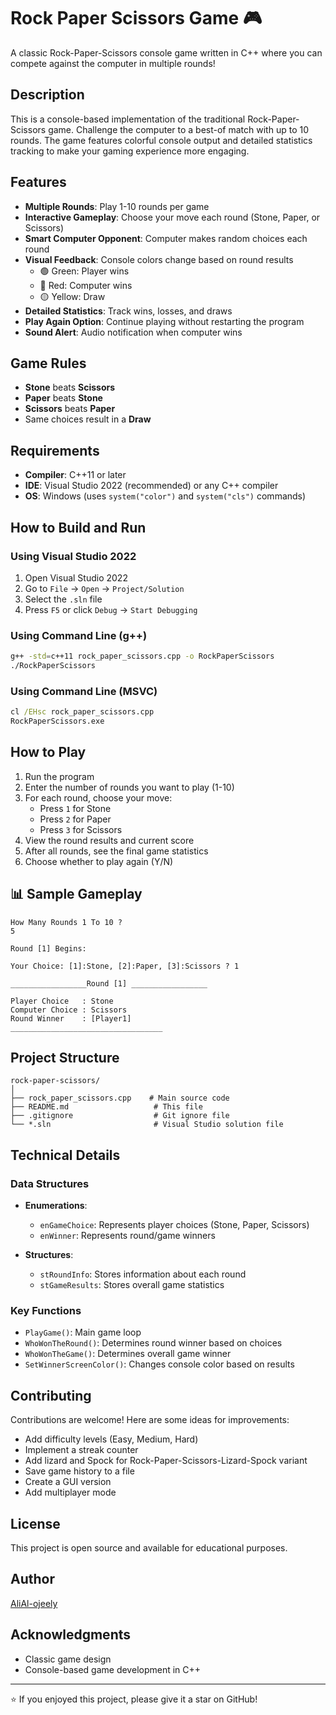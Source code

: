 ﻿# Rock Paper Scissors Game 🎮

A classic Rock-Paper-Scissors console game written in C++ where you can compete against the computer in multiple rounds!

## Description

This is a console-based implementation of the traditional Rock-Paper-Scissors game. Challenge the computer to a best-of match with up to 10 rounds. The game features colorful console output and detailed statistics tracking to make your gaming experience more engaging.

## Features

- **Multiple Rounds**: Play 1-10 rounds per game
- **Interactive Gameplay**: Choose your move each round (Stone, Paper, or Scissors)
- **Smart Computer Opponent**: Computer makes random choices each round
- **Visual Feedback**: Console colors change based on round results
  - 🟢 Green: Player wins
  - 🔴 Red: Computer wins  
  - 🟡 Yellow: Draw
- **Detailed Statistics**: Track wins, losses, and draws
- **Play Again Option**: Continue playing without restarting the program
- **Sound Alert**: Audio notification when computer wins

## Game Rules

- **Stone** beats **Scissors**
- **Paper** beats **Stone**
- **Scissors** beats **Paper**
- Same choices result in a **Draw**

## Requirements

- **Compiler**: C++11 or later
- **IDE**: Visual Studio 2022 (recommended) or any C++ compiler
- **OS**: Windows (uses `system("color")` and `system("cls")` commands)

## How to Build and Run

### Using Visual Studio 2022

1. Open Visual Studio 2022
2. Go to `File` → `Open` → `Project/Solution`
3. Select the `.sln` file
4. Press `F5` or click `Debug` → `Start Debugging`

### Using Command Line (g++)

```bash
g++ -std=c++11 rock_paper_scissors.cpp -o RockPaperScissors
./RockPaperScissors
```

### Using Command Line (MSVC)

```cmd
cl /EHsc rock_paper_scissors.cpp
RockPaperScissors.exe
```

## How to Play

1. Run the program
2. Enter the number of rounds you want to play (1-10)
3. For each round, choose your move:
   - Press `1` for Stone
   - Press `2` for Paper
   - Press `3` for Scissors
4. View the round results and current score
5. After all rounds, see the final game statistics
6. Choose whether to play again (Y/N)

## 📊 Sample Gameplay

```
How Many Rounds 1 To 10 ?
5

Round [1] Begins:

Your Choice: [1]:Stone, [2]:Paper, [3]:Scissors ? 1

_________________Round [1] _________________

Player Choice   : Stone
Computer Choice : Scissors
Round Winner    : [Player1]
__________________________________
```

## Project Structure

```
rock-paper-scissors/
│
├── rock_paper_scissors.cpp    # Main source code
├── README.md                   # This file
├── .gitignore                  # Git ignore file
└── *.sln                       # Visual Studio solution file
```

## Technical Details

### Data Structures

- **Enumerations**: 
  - `enGameChoice`: Represents player choices (Stone, Paper, Scissors)
  - `enWinner`: Represents round/game winners
  
- **Structures**:
  - `stRoundInfo`: Stores information about each round
  - `stGameResults`: Stores overall game statistics

### Key Functions

- `PlayGame()`: Main game loop
- `WhoWonTheRound()`: Determines round winner based on choices
- `WhoWonTheGame()`: Determines overall game winner
- `SetWinnerScreenColor()`: Changes console color based on results

## Contributing

Contributions are welcome! Here are some ideas for improvements:

- Add difficulty levels (Easy, Medium, Hard)
- Implement a streak counter
- Add lizard and Spock for Rock-Paper-Scissors-Lizard-Spock variant
- Save game history to a file
- Create a GUI version
- Add multiplayer mode

## License

This project is open source and available for educational purposes.

## Author

[AliAl-ojeely](https://github.com/AliAl-ojeely)

## Acknowledgments

- Classic game design
- Console-based game development in C++

---


⭐ If you enjoyed this project, please give it a star on GitHub!

